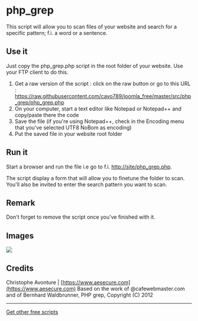 # php_grep

This script will allow you to scan files of your website and search for a specific pattern; f.i. a word or a sentence.

## Use it

Just copy the php_grep.php script in the root folder of your website. Use your FTP client to do this.

1.  Get a raw version of the script : click on the raw button or go to this URL : https://raw.githubusercontent.com/cavo789/joomla_free/master/src/php_grep/php_grep.php
2.  On your computer, start a text editor like Notepad or Notepad++ and copy/paste there the code
3.  Save the file (if you're using Notepad++, check in the Encoding menu that you've selected UTF8 NoBom as encoding)
4.  Put the saved file in your website root folder

## Run it

Start a browser and run the file i.e go to f.i. [http://site/php_grep.php](http://site/php_grep.php).

The script display a form that will allow you to finetune the folder to scan. You'll also be invited to enter the search pattern you want to scan.

## Remark

Don't forget to remove the script once you've finished with it.

## Images

<img src="https://github.com/cavo789/joomla_free/blob/master/src/php_grep/result.png" />

## Credits

Christophe Avonture | [https://www.aesecure.com](https://www.aesecure.com)
Based on the work of @cafewebmaster.com and of Bernhard Waldbrunner, PHP grep, Copyright (C) 2012

-----

[Get other free scripts](https://github.com/cavo789/joomla_free)
